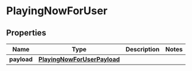 

# PlayingNowForUser


## Properties

| Name | Type | Description | Notes |
|------------ | ------------- | ------------- | -------------|
|**payload** | [**PlayingNowForUserPayload**](PlayingNowForUserPayload.md) |  |  |



